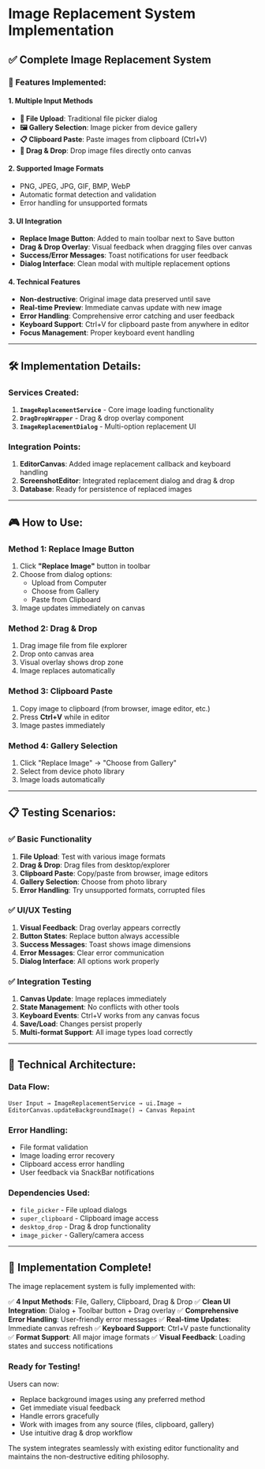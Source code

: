 # Image Replacement System Implementation

## ✅ **Complete Image Replacement System**

### **🎯 Features Implemented:**

#### **1. Multiple Input Methods**
- **📁 File Upload**: Traditional file picker dialog
- **🖼️ Gallery Selection**: Image picker from device gallery
- **📋 Clipboard Paste**: Paste images from clipboard (Ctrl+V)
- **🔄 Drag & Drop**: Drop image files directly onto canvas

#### **2. Supported Image Formats**
- PNG, JPEG, JPG, GIF, BMP, WebP
- Automatic format detection and validation
- Error handling for unsupported formats

#### **3. UI Integration**
- **Replace Image Button**: Added to main toolbar next to Save button
- **Drag & Drop Overlay**: Visual feedback when dragging files over canvas
- **Success/Error Messages**: Toast notifications for user feedback
- **Dialog Interface**: Clean modal with multiple replacement options

#### **4. Technical Features**
- **Non-destructive**: Original image data preserved until save
- **Real-time Preview**: Immediate canvas update with new image
- **Error Handling**: Comprehensive error catching and user feedback
- **Keyboard Support**: Ctrl+V for clipboard paste from anywhere in editor
- **Focus Management**: Proper keyboard event handling

---

## 🛠️ **Implementation Details:**

### **Services Created:**
1. **`ImageReplacementService`** - Core image loading functionality
2. **`DragDropWrapper`** - Drag & drop overlay component
3. **`ImageReplacementDialog`** - Multi-option replacement UI

### **Integration Points:**
1. **EditorCanvas**: Added image replacement callback and keyboard handling
2. **ScreenshotEditor**: Integrated replacement dialog and drag & drop
3. **Database**: Ready for persistence of replaced images

---

## 🎮 **How to Use:**

### **Method 1: Replace Image Button**
1. Click **"Replace Image"** button in toolbar
2. Choose from dialog options:
   - Upload from Computer
   - Choose from Gallery
   - Paste from Clipboard
3. Image updates immediately on canvas

### **Method 2: Drag & Drop**
1. Drag image file from file explorer
2. Drop onto canvas area
3. Visual overlay shows drop zone
4. Image replaces automatically

### **Method 3: Clipboard Paste**
1. Copy image to clipboard (from browser, image editor, etc.)
2. Press **Ctrl+V** while in editor
3. Image pastes immediately

### **Method 4: Gallery Selection**
1. Click "Replace Image" → "Choose from Gallery"
2. Select from device photo library
3. Image loads automatically

---

## 📋 **Testing Scenarios:**

### **✅ Basic Functionality**
1. **File Upload**: Test with various image formats
2. **Drag & Drop**: Drag files from desktop/explorer
3. **Clipboard Paste**: Copy/paste from browser, image editors
4. **Gallery Selection**: Choose from photo library
5. **Error Handling**: Try unsupported formats, corrupted files

### **✅ UI/UX Testing**
1. **Visual Feedback**: Drag overlay appears correctly
2. **Button States**: Replace button always accessible
3. **Success Messages**: Toast shows image dimensions
4. **Error Messages**: Clear error communication
5. **Dialog Interface**: All options work properly

### **✅ Integration Testing**
1. **Canvas Update**: Image replaces immediately
2. **State Management**: No conflicts with other tools
3. **Keyboard Events**: Ctrl+V works from any canvas focus
4. **Save/Load**: Changes persist properly
5. **Multi-format Support**: All image types load correctly

---

## 🔧 **Technical Architecture:**

### **Data Flow:**
```
User Input → ImageReplacementService → ui.Image →
EditorCanvas.updateBackgroundImage() → Canvas Repaint
```

### **Error Handling:**
- File format validation
- Image loading error recovery
- Clipboard access error handling
- User feedback via SnackBar notifications

### **Dependencies Used:**
- `file_picker` - File upload dialogs
- `super_clipboard` - Clipboard image access
- `desktop_drop` - Drag & drop functionality
- `image_picker` - Gallery/camera access

---

## 🎉 **Implementation Complete!**

The image replacement system is fully implemented with:

✅ **4 Input Methods**: File, Gallery, Clipboard, Drag & Drop
✅ **Clean UI Integration**: Dialog + Toolbar button + Drag overlay
✅ **Comprehensive Error Handling**: User-friendly error messages
✅ **Real-time Updates**: Immediate canvas refresh
✅ **Keyboard Support**: Ctrl+V paste functionality
✅ **Format Support**: All major image formats
✅ **Visual Feedback**: Loading states and success notifications

### **Ready for Testing!**

Users can now:
- Replace background images using any preferred method
- Get immediate visual feedback
- Handle errors gracefully
- Work with images from any source (files, clipboard, gallery)
- Use intuitive drag & drop workflow

The system integrates seamlessly with existing editor functionality and maintains the non-destructive editing philosophy.